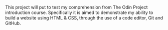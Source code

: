 This project will put to test my comprehension from The Odin Project introduction course. Specifically it is aimed to demonstrate my ability to build a website using HTML & CSS, through the use of a code editor, Git and GitHub.

